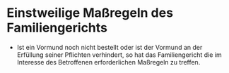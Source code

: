 # Einstweilige Maßregeln des Familiengerichts

- Ist ein Vormund noch nicht bestellt oder ist der Vormund an der Erfüllung seiner Pflichten verhindert, so hat das Familiengericht die im Interesse des Betroffenen erforderlichen Maßregeln zu treffen.

